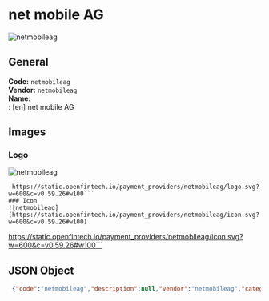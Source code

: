 # net mobile AG 
![netmobileag](https://static.openfintech.io/payment_providers/netmobileag/logo.svg?w=600&c=v0.59.26#w100)  
## General 
**Code:** `netmobileag`  
**Vendor:** `netmobileag`  
**Name:**  
:	[en] net mobile AG  
## Images 
### Logo 
![netmobileag](https://static.openfintech.io/payment_providers/netmobileag/logo.svg?w=600&c=v0.59.26#w100)  
```
 https://static.openfintech.io/payment_providers/netmobileag/logo.svg?w=600&c=v0.59.26#w100```  
### Icon 
![netmobileag](https://static.openfintech.io/payment_providers/netmobileag/icon.svg?w=600&c=v0.59.26#w100)  
```
 https://static.openfintech.io/payment_providers/netmobileag/icon.svg?w=600&c=v0.59.26#w100```  
## JSON Object 
```json
 {"code":"netmobileag","description":null,"vendor":"netmobileag","categories":null,"countries":null,"payment_method":null,"payout_method":null,"metadata":{"about_payments_code":"netmobileag"},"name":{"en":"net mobile AG"}}```  

